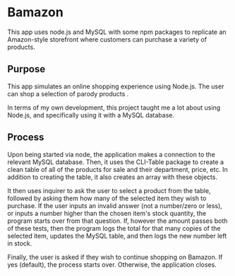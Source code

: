# Bamazon

This app uses node.js and MySQL with some npm packages to replicate an Amazon-style storefront where customers can purchase a variety of products.

## Purpose

This app simulates an online shopping experience using Node.js. The user can shop a selection of parody products . 

In terms of my own development, this project taught me a lot about using Node.js, and specifically using it with a MySQL database. 

## Process
Upon being started via node, the application makes a connection to the relevant MySQL database. Then, it uses the CLI-Table package to create a clean table of all of the products for sale and their department, price, etc. In addition to creating the table, it also creates an array with these objects. 

It then uses inquirer to ask the user to select a product from the table, followed by asking them how many of the selected item they wish to purchase. If the user inputs an invalid answer (not a number/zero or less), or inputs a number higher than the chosen item's stock quantity, the program starts over from that question. If, however the amount passes both of these tests, then the program logs the total for that many copies of the selected item, updates the MySQL table, and then logs the new number left in stock.

Finally, the user is asked if they wish to continue shopping on Bamazon. If yes (default), the process starts over. Otherwise, the application closes.